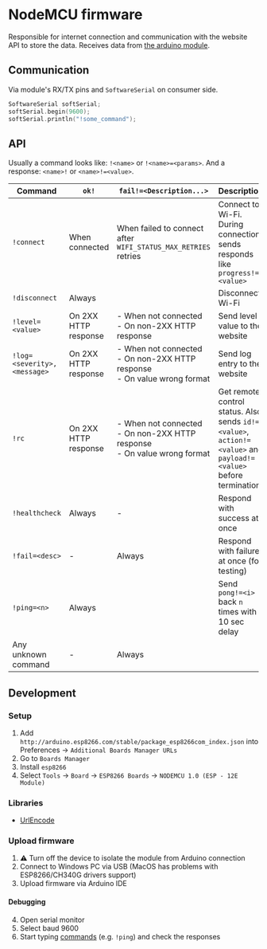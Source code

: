 # NodeMCU firmware

Responsible for internet connection and communication with the website API to store the data. Receives data from [the arduino module](../arduino).

## Communication

Via module's RX/TX pins and `SoftwareSerial` on consumer side.

```cpp
SoftwareSerial softSerial;
softSerial.begin(9600);
softSerial.println("!some_command");
```

## API

Usually a command looks like: `!<name>` or `!<name>=<params>`. And a response: `<name>!` or `<name>!=<value>`.

| Command                     | `ok!`                | `fail!=<Description...>`                                                      | Description                                                                                                      |
| --------------------------- | -------------------- | ----------------------------------------------------------------------------- | ---------------------------------------------------------------------------------------------------------------- |
| `!connect`                  | When connected       | When failed to connect after `WIFI_STATUS_MAX_RETRIES` retries                | Connect to Wi-Fi. During connection sends responds like `progress!=<value>`                                      |
| `!disconnect`               | Always               |                                                                               | Disconnect Wi-Fi                                                                                                 |
| `!level=<value>`            | On 2XX HTTP response | - When not connected<br>- On non-2XX HTTP response                            | Send level value to the website                                                                                  |
| `!log=<severity>,<message>` | On 2XX HTTP response | - When not connected<br>- On non-2XX HTTP response<br>- On value wrong format | Send log entry to the website                                                                                    |
| `!rc`                       | On 2XX HTTP response | - When not connected<br>- On non-2XX HTTP response<br>- On value wrong format | Get remote control status. Also sends `id!=<value>`, `action!=<value>` and `payload!=<value>` before termination |
| `!healthcheck`              | Always               | -                                                                             | Respond with success at once                                                                                     |
| `!fail=<desc>`              | -                    | Always                                                                        | Respond with failure at once (for testing)                                                                       |
| `!ping=<n>`                 | Always               |                                                                               | Send `pong!=<i>` back `n` times with 10 sec delay                                                                |
| Any unknown command         | -                    | Always                                                                        |                                                                                                                  |

## Development

### Setup

1. Add `http://arduino.esp8266.com/stable/package_esp8266com_index.json` into Preferences &rarr; `Additional Boards Manager URLs`
2. Go to `Boards Manager`
3. Install `esp8266`
4. Select `Tools` &rarr; `Board` &rarr; `ESP8266 Boards` &rarr; `NODEMCU 1.0 (ESP - 12E Module)`

### Libraries

- [UrlEncode](https://github.com/plageoj/urlencode)

### Upload firmware

1. :warning: Turn off the device to isolate the module from Arduino connection
2. Connect to Windows PC via USB (MacOS has problems with ESP8266/CH340G drivers support)
3. Upload firmware via Arduino IDE

#### Debugging

4. Open serial monitor
5. Select baud 9600
6. Start typing [commands](#api) (e.g. `!ping`) and check the responses
